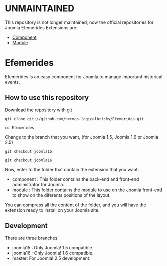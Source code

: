 UNMAINTAINED
================================

This repository is not longer maintained, now the official repositories for Joomla Efemérides Extensions are:

* [Component](https://github.com/hermes-logicalbricks/com_efemerides)
* [Module](https://github.com/hermes-logicalbricks/mod_efemerides)


Efemerides
================================

Efemerides is an easy component for Joomla to manage important historical events.


How to use this repository
--------------------------

Download the repository with git

`git clone git://github.com/hermes-logicalbricks/Efemerides.git`

`cd Efemerides`

Change to the branch that you want, (for Joomla 1.5, Joomla 1.6 or Joomla 2.5)

`git checkout joomla15`

`git checkout joomla16`

Now, enter to the folder that contain the extension that you want:

* component : This folder contains the back-end and front-end administrator for Joomla.
* module : This folder contains the module to use on the Joomla front-end to show on the diferents positions of the layout.

You can compress all the content of the folder, and you will have the extension ready to install on your Joomla site.

Development
-----------

There are three branches:

* joomla15 : Only Joomla! 1.5 compatible.
* joomla16 : Only Joomla! 1.6 compatible.
* master: For Joomla! 2.5 development.
